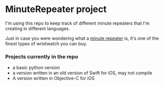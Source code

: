 # MinuteRepeater project

I'm using this repo to keep track of different minute repeaters that I'm creating in different languages.

Just in case you were wondering what a [minute repeater][wiki] is, it's one of the finest types of wristwatch you can buy.

[wiki]: http://en.wikipedia.org/wiki/Repeater_(horology)


### Projects currently in the repo
* a basic python version
* a version written in an old version of Swift for iOS, may not compile
* A version written in Objective-C for iOS
